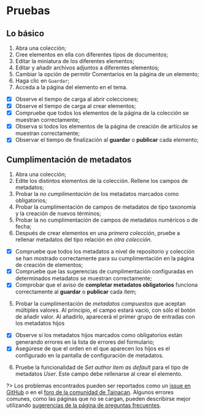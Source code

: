 # Pruebas

## Lo básico

1. Abra una colección;
2. Cree elementos en ella con diferentes tipos de documentos;
3. Editar la miniatura de los diferentes elementos;
4. Editar y añadir archivos adjuntos a diferentes elementos;
5. Cambiar la opción de permitir Comentarios en la página de un elemento;
6. Haga clic en `Guardar`;
7. Acceda a la página del elemento en el tema.

- [x] Observe el tiempo de carga al abrir colecciones;
- [x] Observe el tiempo de carga al crear elementos;
- [x] Compruebe que todos los elementos de la página de la colección se muestran correctamente;
- [x] Observa si todos los elementos de la página de creación de artículos se muestran correctamente;
- [x] Observar el tiempo de finalización al **guardar** o **publicar** cada elemento;

## Cumplimentación de metadatos

1. Abra una colección;
2. Edite los distintos elementos de la colección. Rellene los campos de metadatos;
3. Probar la _no cumplimentación_ de los metadatos marcados como obligatorios;
4. Probar la cumplimentación de campos de metadatos de tipo taxonomía y la creación de nuevos términos;
5. Probar la no cumplimentación de campos de metadatos numéricos o de fecha;
6. Después de crear elementos en una _primera colección_, pruebe a rellenar metadatos del tipo relación en _otra colección_.

- [x] Compruebe que todos los metadatos a nivel de repositorio y colección se han mostrado correctamente para su cumplimentación en la página de creación de elementos;
- [x] Compruebe que las sugerencias de cumplimentación configuradas en determinados metadatos se muestran correctamente;
- [x] Comprobar que el aviso de **completar metadatos obligatorios** funciona correctamente al **guardar** o **publicar** cada ítem;

5. Probar la cumplimentación de _metadatos compuestos_ que aceptan múltiples valores. Al principio, el campo estará vacío, con sólo el botón de añadir valor. Al añadirlo, aparecerá el primer grupo de entradas con los metadatos hijos

- [x] Observe si los metadatos hijos marcados como obligatorios están generando errores en la lista de errores del formulario;
- [x] Asegúrese de que el orden en el que aparecen los hijos es el configurado en la pantalla de configuración de metadatos.

6. Pruebe la funcionalidad de _Set author item as default_ para el tipo de metadatos _User_. Este campo debe rellenarse al crear el elemento.

?> Los problemas encontrados pueden ser reportados como un [issue en GitHub](https://github.com/tainacan/tainacan/issues ":ignore") o en el [foro de la comunidad de Tainacan](https://tainacan.discourse.group ":ignore"). Algunos errores comunes, como las páginas que no se cargan, pueden describirse mejor utilizando [sugerencias de la página de preguntas frecuentes](/es-mx/faq.md#creo-que-encontré-un-error-qué-tengo-que-hacer).
